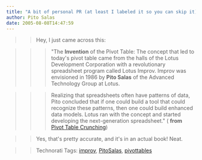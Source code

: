 ```yaml
---
title: "A bit of personal PR (at least I labeled it so you can skip it)"
author: Pito Salas
date: 2005-08-08T14:47:59
---
```



>>

>> Hey, I just came across this:

>>

>>> "The **Invention** of the Pivot Table: The concept that led to today's
pivot table came from the halls of the Lotus Development Corporation with a
revolutionary spreadsheet program called Lotus Improv. Improv was envisioned
in 1986 by **Pito Salas** of the Advanced Technology Group at Lotus.

>>>

>>> Realizing that spreadsheets often have patterns of data, Pito concluded
that if one could build a tool that could recognize these patterns, then one
could build enhanced data models. Lotus ran with the concept and started
developing the next-generation spreadsheet." ( **from** [Pivot Table
Crunching](<http://safari.oreilly.com/?x=1&mode=section&sortKey=title&sortOrder=asc&view=&xmlid=0789734354/fm01lev1sec3&g=&catid=&s=1&b=1&f=1&t=1&c=1&u=1&r=&o=1&n=1&d=1&p=1&a=0&page=0>))

>>

>> Yes, that's pretty accurate, and it's in an actual book! Neat.  
>
>>

>> Technorati Tags: [improv](<http://technorati.com/tag/improv>),
[PitoSalas](<http://technorati.com/tag/PitoSalas>),
[pivottables](<http://technorati.com/tag/pivottables>)


